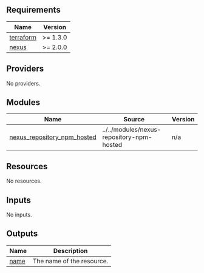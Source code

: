 ## Requirements

| Name | Version |
|------|---------|
| <a name="requirement_terraform"></a> [terraform](#requirement\_terraform) | >= 1.3.0 |
| <a name="requirement_nexus"></a> [nexus](#requirement\_nexus) | >= 2.0.0 |

## Providers

No providers.

## Modules

| Name | Source | Version |
|------|--------|---------|
| <a name="module_nexus_repository_npm_hosted"></a> [nexus\_repository\_npm\_hosted](#module\_nexus\_repository\_npm\_hosted) | ../../modules/nexus-repository-npm-hosted | n/a |

## Resources

No resources.

## Inputs

No inputs.

## Outputs

| Name | Description |
|------|-------------|
| <a name="output_name"></a> [name](#output\_name) | The name of the resource. |
